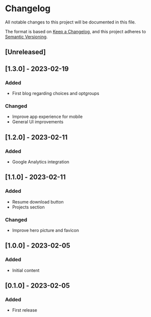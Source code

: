 # Changelog

All notable changes to this project will be documented in this file.

The format is based on [Keep a Changelog](https://keepachangelog.com/en/1.0.0/),
and this project adheres to [Semantic Versioning](https://semver.org/spec/v2.0.0.html).

## [Unreleased]

## [1.3.0] - 2023-02-19

### Added
 - First blog regarding choices and optgroups

### Changed
 - Improve app experience for mobile
 - General UI improvements

## [1.2.0] - 2023-02-11

### Added
 - Google Analytics integration

## [1.1.0] - 2023-02-11

### Added
 - Resume download button
 - Projects section

### Changed
 - Improve hero picture and favicon

## [1.0.0] - 2023-02-05

### Added
 - Initial content

## [0.1.0] - 2023-02-05

### Added
 - First release

